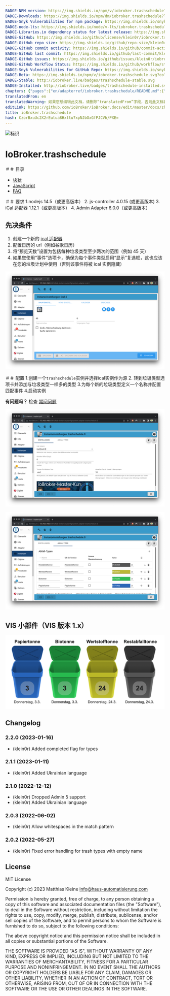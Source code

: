 ```yaml
---
BADGE-NPM version: https://img.shields.io/npm/v/iobroker.trashschedule?style=flat-square
BADGE-Downloads: https://img.shields.io/npm/dm/iobroker.trashschedule?label=npm%20downloads&style=flat-square
BADGE-Snyk Vulnerabilities for npm package: https://img.shields.io/snyk/vulnerabilities/npm/iobroker.trashschedule?label=npm%20vulnerabilities&style=flat-square
BADGE-node-lts: https://img.shields.io/node/v-lts/iobroker.trashschedule?style=flat-square
BADGE-Libraries.io dependency status for latest release: https://img.shields.io/librariesio/release/npm/iobroker.trashschedule?label=npm%20dependencies&style=flat-square
BADGE-GitHub: https://img.shields.io/github/license/klein0r/iobroker.trashschedule?style=flat-square
BADGE-GitHub repo size: https://img.shields.io/github/repo-size/klein0r/iobroker.trashschedule?logo=github&style=flat-square
BADGE-GitHub commit activity: https://img.shields.io/github/commit-activity/m/klein0r/iobroker.trashschedule?logo=github&style=flat-square
BADGE-GitHub last commit: https://img.shields.io/github/last-commit/klein0r/iobroker.trashschedule?logo=github&style=flat-square
BADGE-GitHub issues: https://img.shields.io/github/issues/klein0r/iobroker.trashschedule?logo=github&style=flat-square
BADGE-GitHub Workflow Status: https://img.shields.io/github/workflow/status/klein0r/iobroker.trashschedule/Test%20and%20Release?label=Test%20and%20Release&logo=github&style=flat-square
BADGE-Snyk Vulnerabilities for GitHub Repo: https://img.shields.io/snyk/vulnerabilities/github/klein0r/iobroker.trashschedule?label=repo%20vulnerabilities&logo=github&style=flat-square
BADGE-Beta: https://img.shields.io/npm/v/iobroker.trashschedule.svg?color=red&label=beta
BADGE-Stable: http://iobroker.live/badges/trashschedule-stable.svg
BADGE-Installed: http://iobroker.live/badges/trashschedule-installed.svg
chapters: {"pages":{"en/adapterref/iobroker.trashschedule/README.md":{"title":{"en":"ioBroker.trashschedule"},"content":"en/adapterref/iobroker.trashschedule/README.md"},"en/adapterref/iobroker.trashschedule/blockly.md":{"title":{"en":"ioBroker.trashschedule"},"content":"en/adapterref/iobroker.trashschedule/blockly.md"},"en/adapterref/iobroker.trashschedule/faq.md":{"title":{"en":"ioBroker.trashschedule"},"content":"en/adapterref/iobroker.trashschedule/faq.md"},"en/adapterref/iobroker.trashschedule/javascript.md":{"title":{"en":"ioBroker.trashschedule"},"content":"en/adapterref/iobroker.trashschedule/javascript.md"}}}
translatedFrom: en
translatedWarning: 如果您想编辑此文档，请删除“translatedFrom”字段，否则此文档将再次自动翻译
editLink: https://github.com/ioBroker/ioBroker.docs/edit/master/docs/zh-cn/adapterref/iobroker.trashschedule/README.md
title: ioBroker.trashschedule
hash: CzorBxuUc2X2rEutua8Hxltu7xpNJbOxGfPJCVh/PXE=
---
```

![标识](../../../en/admin/trashschedule.png)

# IoBroker.trashschedule
＃＃ 目录
- [块状](blockly.md)
- [JavaScript](javascript.md)
- [FAQ](faq.md)

＃＃ 要求
1.nodejs 14.5（或更高版本）
2. js-controller 4.0.15 (或更高版本)
3. iCal 适配器 1.12.1（或更高版本）
4. Admin Adapter 6.0.0（或更高版本）

## 先决条件
1. 创建一个新的 [ical 适配器](https://github.com/iobroker-community-adapters/ioBroker.ical)
2. 配置日历的 url（例如谷歌日历）
3. 将“预览天数”设置为包括每种垃圾类型至少两次的范围（例如 45 天）
4. 如果您使用“事件”选项卡，确保为每个事件类型启用“显示”复选框，这也应该在您的垃圾计划中使用（否则该事件将被 ical 实例隐藏）

![iCal](../../../en/adapterref/iobroker.trashschedule/img/ical.png)

＃＃ 配置
1.创建一个```trashschedule```实例并选择ical实例作为源
2. 转到垃圾类型选项卡并添加与垃圾类型一样多的类型
3.为每个新的垃圾类型定义一个名称并配置匹配事件
4.启动实例

**有问题吗？** 检查 [常问问题](./faq.md)

![垃圾时间表](../../../en/adapterref/iobroker.trashschedule/img/trashschedule.png)

![垃圾时间表类型](../../../en/adapterref/iobroker.trashschedule/img/trashschedule_types.png)

## VIS 小部件（VIS 版本 1.x）
![可视化小部件](../../../en/adapterref/iobroker.trashschedule/img/vis.png)

## Changelog

<!--
  Placeholder for the next version (at the beginning of the line):
  ### **WORK IN PROGRESS**
-->
### 2.2.0 (2023-01-16)

* (klein0r) Added completed flag for types

### 2.1.1 (2023-01-11)

* (klein0r) Added Ukrainian language

### 2.1.0 (2022-12-12)

* (klein0r) Dropped Admin 5 support
* (klein0r) Added Ukrainian language

### 2.0.3 (2022-06-02)

* (klein0r) Allow whitespaces in the match pattern

### 2.0.2 (2022-05-27)

* (klein0r) Fixed error handling for trash types with empty name

## License

MIT License

Copyright (c) 2023 Matthias Kleine <info@haus-automatisierung.com>

Permission is hereby granted, free of charge, to any person obtaining a copy
of this software and associated documentation files (the "Software"), to deal
in the Software without restriction, including without limitation the rights
to use, copy, modify, merge, publish, distribute, sublicense, and/or sell
copies of the Software, and to permit persons to whom the Software is
furnished to do so, subject to the following conditions:

The above copyright notice and this permission notice shall be included in all
copies or substantial portions of the Software.

THE SOFTWARE IS PROVIDED "AS IS", WITHOUT WARRANTY OF ANY KIND, EXPRESS OR
IMPLIED, INCLUDING BUT NOT LIMITED TO THE WARRANTIES OF MERCHANTABILITY,
FITNESS FOR A PARTICULAR PURPOSE AND NONINFRINGEMENT. IN NO EVENT SHALL THE
AUTHORS OR COPYRIGHT HOLDERS BE LIABLE FOR ANY CLAIM, DAMAGES OR OTHER
LIABILITY, WHETHER IN AN ACTION OF CONTRACT, TORT OR OTHERWISE, ARISING FROM,
OUT OF OR IN CONNECTION WITH THE SOFTWARE OR THE USE OR OTHER DEALINGS IN THE
SOFTWARE.